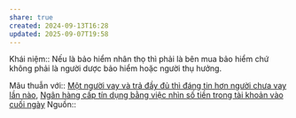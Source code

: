```yaml
---
share: true
created: 2024-09-13T16:28
updated: 2025-09-07T19:58
---
```

Khái niệm:: 
Nếu là bảo hiểm nhân thọ thì phải là bên mua bảo hiểm chứ không phải là người dược bảo hiểm hoặc người thụ hưởng.

Mâu thuẫn với:: [Một người vay và trả đầy đủ thì đáng tin hơn người chưa vay lần nào](./M%E1%BB%99t%20ng%C6%B0%E1%BB%9Di%20vay%20v%C3%A0%20tr%E1%BA%A3%20%C4%91%E1%BA%A7y%20%C4%91%E1%BB%A7%20th%C3%AC%20%C4%91%C3%A1ng%20tin%20h%C6%A1n%20ng%C6%B0%E1%BB%9Di%20ch%C6%B0a%20vay%20l%E1%BA%A7n%20n%C3%A0o.md), [Ngân hàng cấp tín dụng bằng việc nhìn số tiền trong tài khoản vào cuối ngày](../Ng%C3%A2n%20h%C3%A0ng/Ng%C3%A2n%20h%C3%A0ng%20c%E1%BA%A5p%20t%C3%ADn%20d%E1%BB%A5ng%20b%E1%BA%B1ng%20vi%E1%BB%87c%20nh%C3%ACn%20s%E1%BB%91%20ti%E1%BB%81n%20trong%20t%C3%A0i%20kho%E1%BA%A3n%20v%C3%A0o%20cu%E1%BB%91i%20ng%C3%A0y.md)
Nguồn:: 
